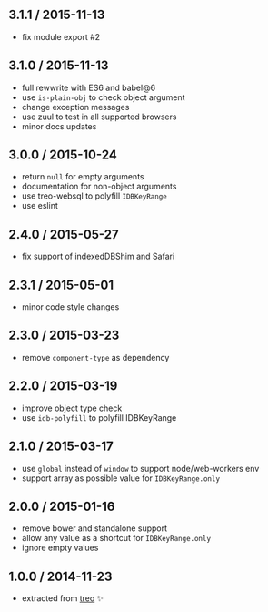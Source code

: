 ## 3.1.1 / 2015-11-13

* fix module export #2

## 3.1.0 / 2015-11-13

* full rewwrite with ES6 and babel@6
* use `is-plain-obj` to check object argument
* change exception messages
* use zuul to test in all supported browsers
* minor docs updates

## 3.0.0 / 2015-10-24

* return `null` for empty arguments
* documentation for non-object arguments
* use treo-websql to polyfill `IDBKeyRange`
* use eslint

## 2.4.0 / 2015-05-27

* fix support of indexedDBShim and Safari

## 2.3.1 / 2015-05-01

* minor code style changes

## 2.3.0 / 2015-03-23

* remove `component-type` as dependency

## 2.2.0 / 2015-03-19

* improve object type check
* use `idb-polyfill` to polyfill IDBKeyRange

## 2.1.0 / 2015-03-17

* use `global` instead of `window` to support node/web-workers env
* support array as possible value for `IDBKeyRange.only`

## 2.0.0 / 2015-01-16

* remove bower and standalone support
* allow any value as a shortcut for `IDBKeyRange.only`
* ignore empty values

## 1.0.0 / 2014-11-23

* extracted from [treo](https://github.com/treojs/treo) :sparkles:
